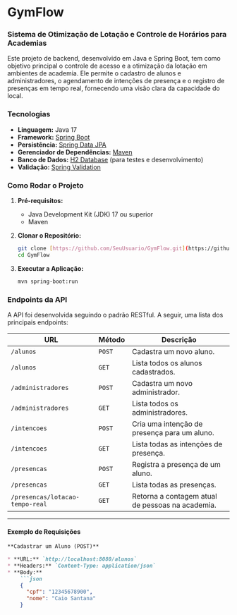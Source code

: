 # GymFlow
### Sistema de Otimização de Lotação e Controle de Horários para Academias

Este projeto de backend, desenvolvido em Java e Spring Boot, tem como objetivo principal o controle de acesso e a otimização da lotação em ambientes de academia. Ele permite o cadastro de alunos e administradores, o agendamento de intenções de presença e o registro de presenças em tempo real, fornecendo uma visão clara da capacidade do local.


### Tecnologias

* **Linguagem:** Java 17
* **Framework:** [Spring Boot](https://spring.io/projects/spring-boot)
* **Persistência:** [Spring Data JPA](https://spring.io/projects/spring-data-jpa)
* **Gerenciador de Dependências:** [Maven](https://maven.apache.org/)
* **Banco de Dados:** [H2 Database](https://www.h2database.com/html/main.html) (para testes e desenvolvimento)
* **Validação:** [Spring Validation](https://docs.spring.io/spring-framework/reference/core/validation/overview.html)



### Como Rodar o Projeto

1.  **Pré-requisitos:**
    * Java Development Kit (JDK) 17 ou superior
    * Maven

2.  **Clonar o Repositório:**
    ```bash
    git clone [https://github.com/SeuUsuario/GymFlow.git](https://github.com/SeuUsuario/GymFlow.git)
    cd GymFlow
    ```

3.  **Executar a Aplicação:**
    ```bash
    mvn spring-boot:run
    ```




### Endpoints da API

A API foi desenvolvida seguindo o padrão RESTful. A seguir, uma lista dos principais endpoints:

| URL                      | Método | Descrição                                    |
| ------------------------ | ------ | -------------------------------------------- |
| `/alunos`                | `POST`   | Cadastra um novo aluno.                      |
| `/alunos`                | `GET`    | Lista todos os alunos cadastrados.           |
| `/administradores`       | `POST`   | Cadastra um novo administrador.              |
| `/administradores`       | `GET`    | Lista todos os administradores.              |
| `/intencoes`             | `POST`   | Cria uma intenção de presença para um aluno. |
| `/intencoes`             | `GET`    | Lista todas as intenções de presença.        |
| `/presencas`             | `POST`   | Registra a presença de um aluno.             |
| `/presencas`             | `GET`    | Lista todas as presenças.                    |
| `/presencas/lotacao-tempo-real` | `GET`    | Retorna a contagem atual de pessoas na academia. |

---

#### Exemplo de Requisições

```markdown
**Cadastrar um Aluno (POST)**

* **URL:** `http://localhost:8080/alunos`
* **Headers:** `Content-Type: application/json`
* **Body:**
    ```json
    {
      "cpf": "12345678900",
      "nome": "Caio Santana"
    }
```

